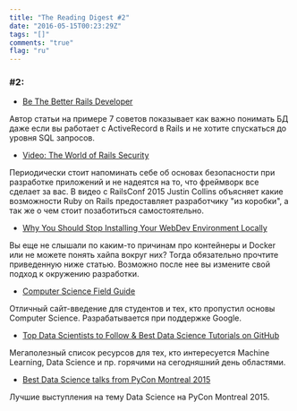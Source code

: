 ```yaml
---
title: "The Reading Digest #2"
date: "2016-05-15T00:23:29Z"
tags: "[]"
comments: "true"
flag: "ru"
---
```


### #2:

* [Be The Better Rails Developer](http://blog.benroux.me/be-the-better-rails-developer/)

Автор статьи на примере 7 советов показывает как важно понимать БД даже если
вы работает с ActiveRecord в Rails и не хотите спускаться до уровня SQL запросов.

* [Video: The World of Rails Security](https://rorsecurity.info/portfolio/video-the-world-of-rails-security)

Периодически стоит напоминать себе об основах безопасности при разработке приложений
и не надеятся на то, что фреймворк все сделает за вас. В видео с RailsConf 2015
Justin Collins объясняет какие возможности Ruby on Rails предоставляет разработчику "из коробки",
а так же о чем стоит позаботиться самостоятельно.

* [Why You Should Stop Installing Your WebDev Environment Locally](https://www.smashingmagazine.com/2016/04/stop-installing-your-webdev-environment-locally-with-docker/)

Вы еще не слышали по каким-то причинам про контейнеры и Docker или не можете
понять хайпа вокруг них? Тогда обязательно прочтите приведенную ниже статью.
Возможно после нее вы измените свой подход к окружению разработки.

* [Computer Science Field Guide](http://www.csfieldguide.org.nz/en/index.html)

Отличный сайт-введение для студентов и тех, кто пропустил основы Computer Science.
Разрабатывается при поддержке Google.

* [Top Data Scientists to Follow & Best Data Science Tutorials on GitHub](http://www.analyticsvidhya.com/blog/2015/07/github-special-data-scientists-to-follow-best-tutorials/)

Мегаполезный список ресурсов для тех, кто интересуется Machine Learning, Data Science
и пр. горячими на сегодняшний день областями.

* [Best Data Science talks from PyCon Montreal 2015](http://www.analyticsvidhya.com/blog/2015/04/pycon-montreal-2015-data-science-talks/)

Лучшие выступления на тему Data Science на PyCon Montreal 2015.